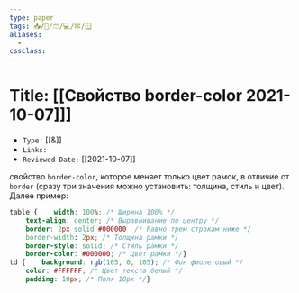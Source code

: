 ```yaml
---
type: paper
tags: 📥️/📜️/🩳/💻/🕸/🪟
aliases:
  - 
cssclass: 
---
```




# Title: **[[Свойство border-color 2021-10-07]]]**
- `Type:` [[&]]
- `Links:`
- `Reviewed Date:` [[2021-10-07]]

свойство `border-color`, которое меняет только цвет рамок, в отличие от `border` (сразу три значения можно установить: толщина, стиль и цвет). Далее пример:


```css
table {    width: 100%; /* Ширина 100% */ 
	text-align: center; /* Выравнивание по центру */   
	border: 2px solid #000000  /* Равно трем строкам ниже */   
	border-width: 2px; /* Толщина рамки */   
	border-style: solid; /* Стиль рамки */   
	border-color: #000000; /* Цвет рамки */}
td {    background: rgb(105, 0, 105); /* Фон фиолетовый */  
	color: #FFFFFF; /* Цвет текста белый */ 
	padding: 10px; /* Поля 10px */}
```
